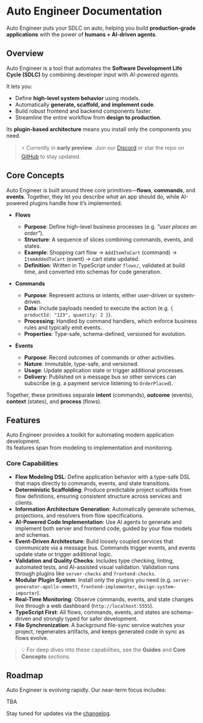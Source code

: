 # Auto Engineer Documentation

Auto Engineer puts your SDLC on auto, helping you build **production-grade applications** with the power of **humans + AI-driven agents**.

## Overview

Auto Engineer is a tool that automates the **Software Development Life Cycle (SDLC)** by combining developer input with _AI-powered agents_.

It lets you:

- Define **high-level system behavior** using models.
- Automatically **generate, scaffold, and implement code**.
- Build robust frontend and backend components faster.
- Streamline the entire workflow from **design to production**.

Its **plugin-based architecture** means you install only the components you need.

> ⚡ Currently in **early preview**. Join our [Discord](https://discord.gg/B8BKcKMRm8) or star the repo on [GitHub](https://github.com/SamHatoum/auto-engineer) to stay updated.

## Core Concepts

Auto Engineer is built around three core primitives—**flows**, **commands**, and **events**. Together, they let you describe _what_ an app should do, while AI-powered plugins handle _how_ it’s implemented.

- **Flows**
  - **Purpose**: Define high-level business processes (e.g. _"user places an order"_).
  - **Structure**: A sequence of slices combining commands, events, and states.
  - **Example**: Shopping cart flow → `AddItemToCart` (command) → `ItemAddedToCart` (event) → cart state updated.
  - **Definition**: Written in TypeScript under `flows/`, validated at build time, and converted into schemas for code generation.

- **Commands**
  - **Purpose**: Represent actions or intents, either user-driven or system-driven.
  - **Data**: Include payloads needed to execute the action (e.g. `{ productId: "123", quantity: 2 }`).
  - **Processing**: Handled by command handlers, which enforce business rules and typically emit events.
  - **Properties**: Type-safe, schema-defined, versioned for evolution.

- **Events**
  - **Purpose**: Record outcomes of commands or other activities.
  - **Nature**: Immutable, type-safe, and versioned.
  - **Usage**: Update application state or trigger additional processes.
  - **Delivery**: Published on a message bus so other services can subscribe (e.g. a payment service listening to `OrderPlaced`).

Together, these primitives separate **intent** (commands), **outcome** (events), **context** (states), and **process** (flows).

## Features

Auto Engineer provides a toolkit for automating modern application development.  
Its features span from modeling to implementation and monitoring.

### Core Capabilities

- **Flow Modeling DSL**: Define application behavior with a type-safe DSL that maps directly to commands, events, and state transitions.
- **Deterministic Scaffolding**: Produce predictable project scaffolds from flow definitions, ensuring consistent structure across services and clients.
- **Information Architecture Generation**: Automatically generate schemas, projections, and resolvers from flow specifications.
- **AI-Powered Code Implementation**: Use AI agents to generate and implement both server and frontend code, guided by your flow models and schemas.
- **Event-Driven Architecture**: Build loosely coupled services that communicate via a message bus. Commands trigger events, and events update state or trigger additional logic.
- **Validation and Quality Checks**: Includes type checking, linting, automated tests, and AI-assisted visual validation. Validation runs through plugins like `server-checks` and `frontend-checks`.
- **Modular Plugin System**: Install only the plugins you need (e.g. `server-generator-apollo-emmett`, `frontend-implementer`, `design-system-importer`).
- **Real-Time Monitoring**: Observe commands, events, and state changes live through a web dashboard (`http://localhost:5555`).
- **TypeScript First**: All flows, commands, events, and states are schema-driven and strongly typed for safer development.
- **File Synchronization**: A background file-sync service watches your project, regenerates artifacts, and keeps generated code in sync as flows evolve.

> 💡 For deep dives into these capabilities, see the **Guides** and **Core Concepts** sections.

## Roadmap

Auto Engineer is evolving rapidly. Our near-term focus includes:

TBA

Stay tuned for updates via the [changelog](../CHANGELOG.md).
